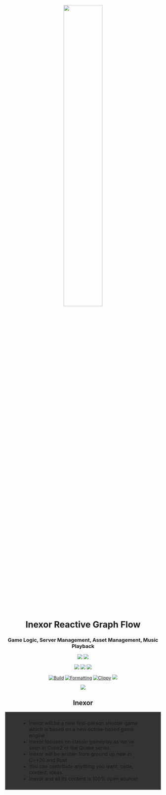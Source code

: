 <div align="center">
<a href="https://inexor.org/">
<img src="docs/images/rgf_logo_k2_v4_fg_sm.png" style="width: 50%; height: 50%; margin-left: 25%; margin-right: 25%;" />
</a>
</div>


<h1 align="center" style="text-align: center;">Inexor Reactive Graph Flow</h1>
<h3 align="center" style="text-align: center;">Game Logic, Server Management, Asset Management, Music Playback</h3>

<div align="center" style="text-align: center">

[<img src="https://img.shields.io/badge/book-master-yellow">](https://inexorgame.github.io/inexor-rgf-application/book/)
[<img src="https://img.shields.io/badge/api-master-yellow">](https://inexorgame.github.io/inexor-rgf-application/docs/)

[<img src="https://img.shields.io/badge/Language-Rust-brightgreen">](https://www.rust-lang.org/)
[<img src="https://img.shields.io/badge/Platforms-Linux%20%26%20Windows-brightgreen">]()
[<img src="https://img.shields.io/github/license/inexorgame/inexor-rgf-plugins">](https://github.com/inexorgame/inexor-rgf-plugins-game/blob/main/LICENSE)

[![Build](https://github.com/inexorgame/inexor-rgf-plugins-game/actions/workflows/rust.yml/badge.svg)](https://github.com/inexorgame/inexor-rgf-plugins-game/actions/workflows/rust.yml)
[![Formatting](https://github.com/inexorgame/inexor-rgf-plugins-game/actions/workflows/fmt.yml/badge.svg)](https://github.com/inexorgame/inexor-rgf-plugins-game/actions/workflows/fmt.yml)
[![Clippy](https://github.com/inexorgame/inexor-rgf-plugins-game/actions/workflows/lint.yml/badge.svg)](https://github.com/inexorgame/inexor-rgf-plugins-game/actions/workflows/lint.yml)
[<img src="https://img.shields.io/codecov/c/github/inexorgame/inexor-rgf-plugins">](https://app.codecov.io/gh/inexorgame/inexor-rgf-plugins-game)

[<img src="https://img.shields.io/discord/698219248954376256?logo=discord">](https://discord.com/invite/acUW8k7)

</div>

<h2 align="center" style="text-align: center;">Inexor</h2>

<div style="background-color: #333333; padding: 10px 50px; font-size: 12pt;">

* Inexor will be a new first-person shooter game which is based on a new octree-based game engine.
* Inexor focuses on classic gameplay as we've seen in Cube2 or the Quake series.
* Inexor will be written from ground up new in C++20 and Rust.
* You can contribute anything you want: code, content, ideas..
* Inexor and all its content is 100% open source!

</div>
